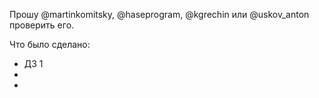 Прошу @martinkomitsky, @haseprogram, @kgrechin или @uskov_anton проверить его.

Что было сделано:
* ДЗ 1
*
*

